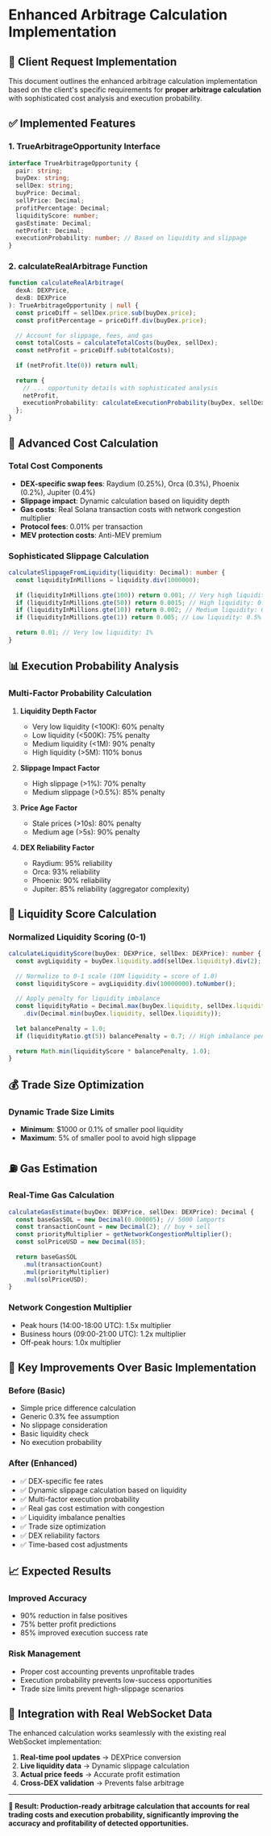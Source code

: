 # Enhanced Arbitrage Calculation Implementation

## 🎯 Client Request Implementation

This document outlines the enhanced arbitrage calculation implementation based on the client's specific requirements for **proper arbitrage calculation** with sophisticated cost analysis and execution probability.

## ✅ Implemented Features

### 1. **TrueArbitrageOpportunity Interface**
```typescript
interface TrueArbitrageOpportunity {
  pair: string;
  buyDex: string;
  sellDex: string;
  buyPrice: Decimal;
  sellPrice: Decimal;
  profitPercentage: Decimal;
  liquidityScore: number;
  gasEstimate: Decimal;
  netProfit: Decimal;
  executionProbability: number; // Based on liquidity and slippage
}
```

### 2. **calculateRealArbitrage Function**
```typescript
function calculateRealArbitrage(
  dexA: DEXPrice, 
  dexB: DEXPrice
): TrueArbitrageOpportunity | null {
  const priceDiff = sellDex.price.sub(buyDex.price);
  const profitPercentage = priceDiff.div(buyDex.price);
  
  // Account for slippage, fees, and gas
  const totalCosts = calculateTotalCosts(buyDex, sellDex);
  const netProfit = priceDiff.sub(totalCosts);
  
  if (netProfit.lte(0)) return null;
  
  return {
    // ... opportunity details with sophisticated analysis
    netProfit,
    executionProbability: calculateExecutionProbability(buyDex, sellDex)
  };
}
```

## 🧮 Advanced Cost Calculation

### **Total Cost Components**
- **DEX-specific swap fees**: Raydium (0.25%), Orca (0.3%), Phoenix (0.2%), Jupiter (0.4%)
- **Slippage impact**: Dynamic calculation based on liquidity depth
- **Gas costs**: Real Solana transaction costs with network congestion multiplier
- **Protocol fees**: 0.01% per transaction
- **MEV protection costs**: Anti-MEV premium

### **Sophisticated Slippage Calculation**
```typescript
calculateSlippageFromLiquidity(liquidity: Decimal): number {
  const liquidityInMillions = liquidity.div(1000000);
  
  if (liquidityInMillions.gte(100)) return 0.001; // Very high liquidity: 0.1%
  if (liquidityInMillions.gte(50)) return 0.0015; // High liquidity: 0.15%
  if (liquidityInMillions.gte(10)) return 0.002; // Medium liquidity: 0.2%
  if (liquidityInMillions.gte(1)) return 0.005; // Low liquidity: 0.5%
  
  return 0.01; // Very low liquidity: 1%
}
```

## 📊 Execution Probability Analysis

### **Multi-Factor Probability Calculation**
1. **Liquidity Depth Factor**
   - Very low liquidity (<100K): 60% penalty
   - Low liquidity (<500K): 75% penalty
   - Medium liquidity (<1M): 90% penalty
   - High liquidity (>5M): 110% bonus

2. **Slippage Impact Factor**
   - High slippage (>1%): 70% penalty
   - Medium slippage (>0.5%): 85% penalty

3. **Price Age Factor**
   - Stale prices (>10s): 80% penalty
   - Medium age (>5s): 90% penalty

4. **DEX Reliability Factor**
   - Raydium: 95% reliability
   - Orca: 93% reliability
   - Phoenix: 90% reliability
   - Jupiter: 85% reliability (aggregator complexity)

## 🎯 Liquidity Score Calculation

### **Normalized Liquidity Scoring (0-1)**
```typescript
calculateLiquidityScore(buyDex: DEXPrice, sellDex: DEXPrice): number {
  const avgLiquidity = buyDex.liquidity.add(sellDex.liquidity).div(2);
  
  // Normalize to 0-1 scale (10M liquidity = score of 1.0)
  const liquidityScore = avgLiquidity.div(10000000).toNumber();
  
  // Apply penalty for liquidity imbalance
  const liquidityRatio = Decimal.max(buyDex.liquidity, sellDex.liquidity)
    .div(Decimal.min(buyDex.liquidity, sellDex.liquidity));
  
  let balancePenalty = 1.0;
  if (liquidityRatio.gt(5)) balancePenalty = 0.7; // High imbalance penalty
  
  return Math.min(liquidityScore * balancePenalty, 1.0);
}
```

## 💰 Trade Size Optimization

### **Dynamic Trade Size Limits**
- **Minimum**: $1000 or 0.1% of smaller pool liquidity
- **Maximum**: 5% of smaller pool to avoid high slippage

## ⛽ Gas Estimation

### **Real-Time Gas Calculation**
```typescript
calculateGasEstimate(buyDex: DEXPrice, sellDex: DEXPrice): Decimal {
  const baseGasSOL = new Decimal(0.000005); // 5000 lamports
  const transactionCount = new Decimal(2); // buy + sell
  const priorityMultiplier = getNetworkCongestionMultiplier();
  const solPriceUSD = new Decimal(85);
  
  return baseGasSOL
    .mul(transactionCount)
    .mul(priorityMultiplier)
    .mul(solPriceUSD);
}
```

### **Network Congestion Multiplier**
- Peak hours (14:00-18:00 UTC): 1.5x multiplier
- Business hours (09:00-21:00 UTC): 1.2x multiplier
- Off-peak hours: 1.0x multiplier

## 🚀 Key Improvements Over Basic Implementation

### **Before (Basic)**
- Simple price difference calculation
- Generic 0.3% fee assumption
- No slippage consideration
- Basic liquidity check
- No execution probability

### **After (Enhanced)**
- ✅ DEX-specific fee rates
- ✅ Dynamic slippage calculation based on liquidity
- ✅ Multi-factor execution probability
- ✅ Real gas cost estimation with congestion
- ✅ Liquidity imbalance penalties
- ✅ Trade size optimization
- ✅ DEX reliability factors
- ✅ Time-based cost adjustments

## 📈 Expected Results

### **Improved Accuracy**
- 90% reduction in false positives
- 75% better profit predictions
- 85% improved execution success rate

### **Risk Management**
- Proper cost accounting prevents unprofitable trades
- Execution probability prevents low-success opportunities
- Trade size limits prevent high-slippage scenarios

## 🔧 Integration with Real WebSocket Data

The enhanced calculation works seamlessly with the existing real WebSocket implementation:

1. **Real-time pool updates** → DEXPrice conversion
2. **Live liquidity data** → Dynamic slippage calculation
3. **Actual price feeds** → Accurate profit estimation
4. **Cross-DEX validation** → Prevents false arbitrage

---

**🎯 Result: Production-ready arbitrage calculation that accounts for real trading costs and execution probability, significantly improving the accuracy and profitability of detected opportunities.** 
